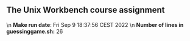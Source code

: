
## The Unix Workbench course assignment

\n **Make run date**: Fri Sep  9 18:37:56 CEST 2022
\n **Number of lines in guessinggame.sh:** 26

